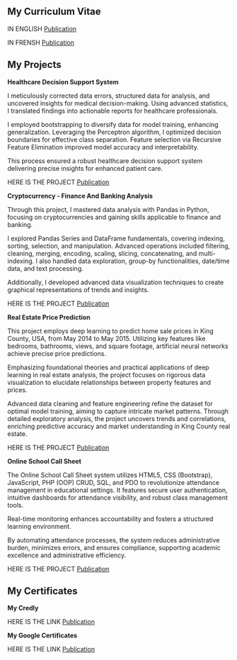 ## My Curriculum Vitae

IN ENGLISH [Publication](/assets/MYCVEnglish.pdf)

IN FRENSH [Publication](/assets/MYCVFrensh.pdf.pdf)

## My Projects 

**Healthcare Decision Support System**

I meticulously corrected data errors, structured data for analysis, and uncovered insights for medical decision-making. Using advanced statistics, I translated findings into actionable reports for healthcare professionals. 

I employed bootstrapping to diversify data for model training, enhancing generalization. Leveraging the Perceptron algorithm, I optimized decision boundaries for effective class separation. Feature selection via Recursive Feature Elimination improved model accuracy and interpretability. 

This process ensured a robust healthcare decision support system delivering precise insights for enhanced patient care.

HERE IS THE PROJECT [Publication](/assets/Healthcare_Decision_Support_System.ipynb)

**Cryptocurrency - Finance And Banking Analysis**

Through this project, I mastered data analysis with Pandas in Python, focusing on cryptocurrencies and gaining skills applicable to finance and banking.

I explored Pandas Series and DataFrame fundamentals, covering indexing, sorting, selection, and manipulation. Advanced operations included filtering, cleaning, merging, encoding, scaling, slicing, concatenating, and multi-indexing. I also handled data exploration, group-by functionalities, date/time data, and text processing.

Additionally, I developed advanced data visualization techniques to create graphical representations of trends and insights.

HERE IS THE PROJECT [Publication](assets/Cryptocurrency.ipynb)

**Real Estate Price Prediction**

This project employs deep learning to predict home sale prices in King County, USA, from May 2014 to May 2015. Utilizing key features like bedrooms, bathrooms, views, and square footage, artificial neural networks achieve precise price predictions. 

Emphasizing foundational theories and practical applications of deep learning in real estate analysis, the project focuses on rigorous data visualization to elucidate relationships between property features and prices. 

Advanced data cleaning and feature engineering refine the dataset for optimal model training, aiming to capture intricate market patterns. Through detailed exploratory analysis, the project uncovers trends and correlations, enriching predictive accuracy and market understanding in King County real estate.

HERE IS THE PROJECT [Publication](assets/RealEstatePricePrediction.ipynb)

**Online School Call Sheet**

The Online School Call Sheet system utilizes HTML5, CSS (Bootstrap), JavaScript, PHP (OOP) CRUD, SQL, and PDO to revolutionize attendance management in educational settings. It features secure user authentication, intuitive dashboards for attendance visibility, and robust class management tools. 

Real-time monitoring enhances accountability and fosters a structured learning environment. 

By automating attendance processes, the system reduces administrative burden, minimizes errors, and ensures compliance, supporting academic excellence and administrative efficiency.

HERE IS THE PROJECT [Publication](assets/home.html)

## My Certificates

**My Credly**

HERE IS THE LINK [Publication](https://www.credly.com/users/dorra-boucharbia/badges)

**My Google Certificates**

HERE IS THE LINK [Publication](https://www.cloudskillsboost.google/public_profiles/904515a6-6d0d-4237-9966-ee9573113ec6)
